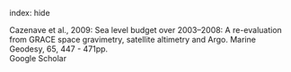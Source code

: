 index: hide

<div class="Citation">

  <div class="Citation-body">
    <div class="Citation-text">Cazenave et al., 2009: Sea level budget over 2003–2008: A re-evaluation from GRACE space gravimetry, satellite altimetry and Argo. <span class="Article-journal">Marine Geodesy, </span><span class="Article-volume">65, </span>447 - 471pp.</div>
    <div class="Citation-links">
      <div class="CitationLink" data-href="https://scholar.google.com/scholar?q=Sea+level+budget+over+2003%E2%80%932008%3A+A+re-evaluation+from+GRACE+space+gravimetry%2C+satellite+altimetry+and+Argo">
        <div class="CitationLink-icon CitationLink-Scholar"></div>
        <div class="CitationLink-text">Google Scholar</div>
      </div>
    </div>
  </div>
</div>


<div class="Citation-copy">

</div>